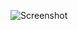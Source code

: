 ![Screenshot](https://raw.githubusercontent.com/Cryakl/Ultimate-RAT-Collection/refs/heads/main/SilentSpy/SilentSpy2.06/Screenshot.png)
